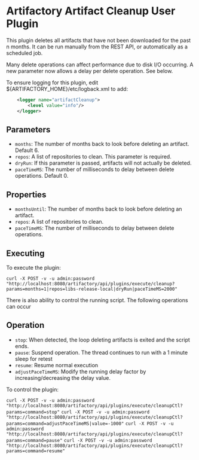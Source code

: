 Artifactory Artifact Cleanup User Plugin
========================================

This plugin deletes all artifacts that have not been downloaded for the past n
months. It can be run manually from the REST API, or automatically as a
scheduled job.

Many delete operations can affect performance due to disk I/O occurring. A new parameter now allows a delay per delete operation. See below.

To ensure logging for this plugin, edit ${ARTIFACTORY_HOME}/etc/logback.xml to add:
```xml
    <logger name="artifactCleanup">
        <level value="info"/>
    </logger>
```

Parameters
----------

- `months`: The number of months back to look before deleting an artifact. Default 6.
- `repos`: A list of repositories to clean. This parameter is required.
- `dryRun`: If this parameter is passed, artifacts will not actually be deleted.
- `paceTimeMS`: The number of milliseconds to delay between delete operations. Default 0.

Properties
----------

- `monthsUntil`: The number of months back to look before deleting an artifact.
- `repos`: A list of repositories to clean.
- `paceTimeMS`: The number of milliseconds to delay between delete operations.

Executing
---------

To execute the plugin:

`curl -X POST -v -u admin:password "http://localhost:8080/artifactory/api/plugins/execute/cleanup?params=months=1|repos=libs-release-local|dryRun|paceTimeMS=2000"`



There is also ability to control the running script. The following operations can occur

Operation
---------

- `stop`: When detected, the loop deleting artifacts is exited and the script ends.
- `pause`: Suspend operation. The thread continues to run with a 1 minute sleep for retest
- `resume`: Resume normal execution
- `adjustPaceTimeMS`: Modify the running delay factor by increasing/decreasing the delay value.

To control the plugin:

`curl -X POST -v -u admin:password "http://localhost:8080/artifactory/api/plugins/execute/cleanupCtl?params=command=stop"`
`curl -X POST -v -u admin:password "http://localhost:8080/artifactory/api/plugins/execute/cleanupCtl?params=command=adjustPaceTimeMS|value=-1000"`
`curl -X POST -v -u admin:password "http://localhost:8080/artifactory/api/plugins/execute/cleanupCtl?params=command=pause"`
`curl -X POST -v -u admin:password "http://localhost:8080/artifactory/api/plugins/execute/cleanupCtl?params=command=resume"`
